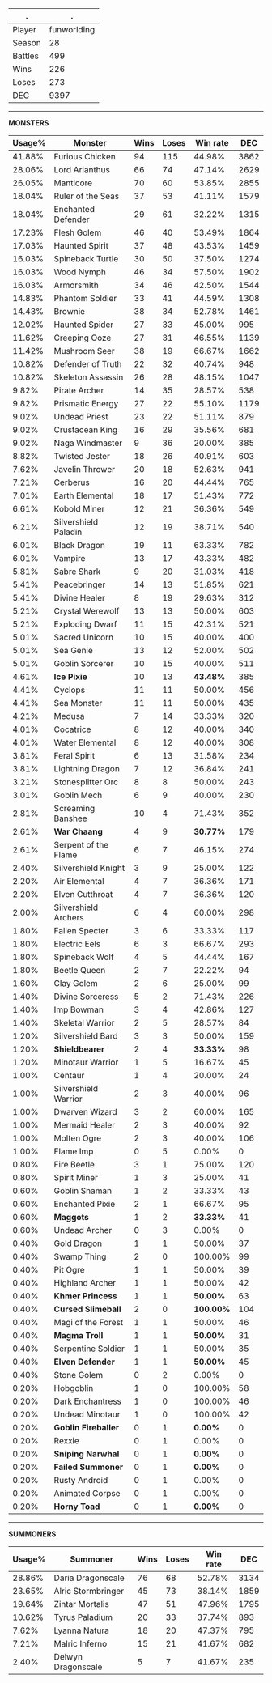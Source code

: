 .|.
|-|-
Player|funworlding
Season|28
Battles|499
Wins|226
Loses|273
DEC|9397

---
**MONSTERS**

Usage%|Monster|Wins|Loses|Win rate|DEC|
-|-|-|-|-|-|
41.88%|Furious Chicken|94|115|44.98%|3862|
28.06%|Lord Arianthus|66|74|47.14%|2629|
26.05%|Manticore|70|60|53.85%|2855|
18.04%|Ruler of the Seas|37|53|41.11%|1579|
18.04%|Enchanted Defender|29|61|32.22%|1315|
17.23%|Flesh Golem|46|40|53.49%|1864|
17.03%|Haunted Spirit|37|48|43.53%|1459|
16.03%|Spineback Turtle|30|50|37.50%|1274|
16.03%|Wood Nymph|46|34|57.50%|1902|
16.03%|Armorsmith|34|46|42.50%|1544|
14.83%|Phantom Soldier|33|41|44.59%|1308|
14.43%|Brownie|38|34|52.78%|1461|
12.02%|Haunted Spider|27|33|45.00%|995|
11.62%|Creeping Ooze|27|31|46.55%|1139|
11.42%|Mushroom Seer|38|19|66.67%|1662|
10.82%|Defender of Truth|22|32|40.74%|948|
10.82%|Skeleton Assassin|26|28|48.15%|1047|
9.82%|Pirate Archer|14|35|28.57%|538|
9.82%|Prismatic Energy|27|22|55.10%|1179|
9.02%|Undead Priest|23|22|51.11%|879|
9.02%|Crustacean King|16|29|35.56%|681|
9.02%|Naga Windmaster|9|36|20.00%|385|
8.82%|Twisted Jester|18|26|40.91%|603|
7.62%|Javelin Thrower|20|18|52.63%|941|
7.21%|Cerberus|16|20|44.44%|765|
7.01%|Earth Elemental|18|17|51.43%|772|
6.61%|Kobold Miner|12|21|36.36%|549|
6.21%|Silvershield Paladin|12|19|38.71%|540|
6.01%|Black Dragon|19|11|63.33%|782|
6.01%|Vampire|13|17|43.33%|482|
5.81%|Sabre Shark|9|20|31.03%|418|
5.41%|Peacebringer|14|13|51.85%|621|
5.41%|Divine Healer|8|19|29.63%|312|
5.21%|Crystal Werewolf|13|13|50.00%|603|
5.21%|Exploding Dwarf|11|15|42.31%|521|
5.01%|Sacred Unicorn|10|15|40.00%|400|
5.01%|Sea Genie|13|12|52.00%|502|
5.01%|Goblin Sorcerer|10|15|40.00%|511|
4.61%|**Ice Pixie**|10|13|**43.48%**|385|
4.41%|Cyclops|11|11|50.00%|456|
4.41%|Sea Monster|11|11|50.00%|435|
4.21%|Medusa|7|14|33.33%|320|
4.01%|Cocatrice|8|12|40.00%|340|
4.01%|Water Elemental|8|12|40.00%|308|
3.81%|Feral Spirit|6|13|31.58%|234|
3.81%|Lightning Dragon|7|12|36.84%|241|
3.21%|Stonesplitter Orc|8|8|50.00%|243|
3.01%|Goblin Mech|6|9|40.00%|230|
2.81%|Screaming Banshee|10|4|71.43%|352|
2.61%|**War Chaang**|4|9|**30.77%**|179|
2.61%|Serpent of the Flame|6|7|46.15%|274|
2.40%|Silvershield Knight|3|9|25.00%|122|
2.20%|Air Elemental|4|7|36.36%|171|
2.20%|Elven Cutthroat|4|7|36.36%|120|
2.00%|Silvershield Archers|6|4|60.00%|298|
1.80%|Fallen Specter|3|6|33.33%|117|
1.80%|Electric Eels|6|3|66.67%|293|
1.80%|Spineback Wolf|4|5|44.44%|167|
1.80%|Beetle Queen|2|7|22.22%|94|
1.60%|Clay Golem|2|6|25.00%|99|
1.40%|Divine Sorceress|5|2|71.43%|226|
1.40%|Imp Bowman|3|4|42.86%|127|
1.40%|Skeletal Warrior|2|5|28.57%|84|
1.20%|Silvershield Bard|3|3|50.00%|159|
1.20%|**Shieldbearer**|2|4|**33.33%**|98|
1.20%|Minotaur Warrior|1|5|16.67%|45|
1.00%|Centaur|1|4|20.00%|24|
1.00%|Silvershield Warrior|2|3|40.00%|96|
1.00%|Dwarven Wizard|3|2|60.00%|165|
1.00%|Mermaid Healer|2|3|40.00%|92|
1.00%|Molten Ogre|2|3|40.00%|106|
1.00%|Flame Imp|0|5|0.00%|0|
0.80%|Fire Beetle|3|1|75.00%|120|
0.80%|Spirit Miner|1|3|25.00%|41|
0.60%|Goblin Shaman|1|2|33.33%|43|
0.60%|Enchanted Pixie|2|1|66.67%|95|
0.60%|**Maggots**|1|2|**33.33%**|41|
0.60%|Undead Archer|0|3|0.00%|0|
0.40%|Gold Dragon|1|1|50.00%|37|
0.40%|Swamp Thing|2|0|100.00%|99|
0.40%|Pit Ogre|1|1|50.00%|39|
0.40%|Highland Archer|1|1|50.00%|42|
0.40%|**Khmer Princess**|1|1|**50.00%**|63|
0.40%|**Cursed Slimeball**|2|0|**100.00%**|104|
0.40%|Magi of the Forest|1|1|50.00%|46|
0.40%|**Magma Troll**|1|1|**50.00%**|31|
0.40%|Serpentine Soldier|1|1|50.00%|35|
0.40%|**Elven Defender**|1|1|**50.00%**|45|
0.40%|Stone Golem|0|2|0.00%|0|
0.20%|Hobgoblin|1|0|100.00%|58|
0.20%|Dark Enchantress|1|0|100.00%|46|
0.20%|Undead Minotaur|1|0|100.00%|42|
0.20%|**Goblin Fireballer**|0|1|**0.00%**|0|
0.20%|Rexxie|0|1|0.00%|0|
0.20%|**Sniping Narwhal**|0|1|**0.00%**|0|
0.20%|**Failed Summoner**|0|1|**0.00%**|0|
0.20%|Rusty Android|0|1|0.00%|0|
0.20%|Animated Corpse|0|1|0.00%|0|
0.20%|**Horny Toad**|0|1|**0.00%**|0|

---
**SUMMONERS**

Usage%|Summoner|Wins|Loses|Win rate|DEC|
-|-|-|-|-|-|
28.86%|Daria Dragonscale|76|68|52.78%|3134|
23.65%|Alric Stormbringer|45|73|38.14%|1859|
19.64%|Zintar Mortalis|47|51|47.96%|1795|
10.62%|Tyrus Paladium|20|33|37.74%|893|
7.62%|Lyanna Natura|18|20|47.37%|795|
7.21%|Malric Inferno|15|21|41.67%|682|
2.40%|Delwyn Dragonscale|5|7|41.67%|235|
